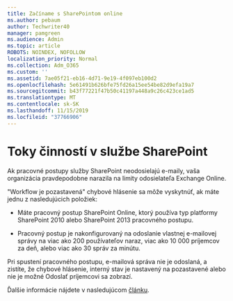 ```yaml
---
title: Začíname s SharePointom online
ms.author: pebaum
author: Techwriter40
manager: pamgreen
ms.audience: Admin
ms.topic: article
ROBOTS: NOINDEX, NOFOLLOW
localization_priority: Normal
ms.collection: Adm_O365
ms.custom: ''
ms.assetid: 7ae05f21-eb16-4d71-9e19-4f097eb100d2
ms.openlocfilehash: 5e61491b626bfe75fd26a15ee54be82d9efa19a7
ms.sourcegitcommit: b43f77221f47b50c41197a448a9c26c423ce1ad5
ms.translationtype: MT
ms.contentlocale: sk-SK
ms.lasthandoff: 11/15/2019
ms.locfileid: "37766906"
---
```

# <a name="workflows-in-sharepoint"></a>Toky činností v službe SharePoint

Ak pracovné postupy služby SharePoint neodosielajú e-maily, vaša organizácia pravdepodobne narazila na limity odosielateľa Exchange Online.

"Workflow je pozastavená" chybové hlásenie sa môže vyskytnúť, ak máte jednu z nasledujúcich položiek:

- Máte pracovný postup SharePoint Online, ktorý používa typ platformy SharePoint 2010 alebo SharePoint 2013 pracovného postupu.

- Pracovný postup je nakonfigurovaný na odoslanie vlastnej e-mailovej správy na viac ako 200 používateľov naraz, viac ako 10 000 príjemcov za deň, alebo viac ako 30 správ za minútu.

Pri spustení pracovného postupu, e-mailová správa nie je odoslaná, a zistíte, že chybové hlásenie, interný stav je nastavený na pozastavené alebo nie je možné Odoslať príjemcovi sa zobrazí.

Ďalšie informácie nájdete v nasledujúcom [článku](https://docs.microsoft.com/sharepoint/support/workflows/configured-workflow-fails-running).

